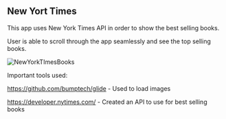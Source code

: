 ## New Yort Times 

This app uses New York Times API in order to show the best selling books.

User is able to scroll through the app seamlessly and see the top selling books.

![NewYorkTImesBooks](https://user-images.githubusercontent.com/88049900/224526669-a6533f3d-b2f2-4819-8fe4-460849eb6410.gif)

Important tools used:

https://github.com/bumptech/glide - Used to load images 

https://developer.nytimes.com/ - Created an API to use for best selling books
